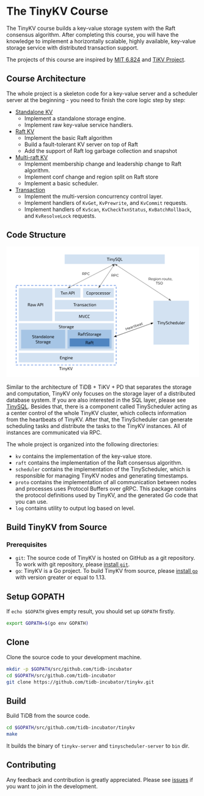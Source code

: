 # The TinyKV Course

The TinyKV course builds a key-value storage system with the Raft consensus algorithm. After completing this course, you will have the knowledge to implement a horizontally scalable, highly available, key-value storage service with distributed transaction support.

The projects of this course are inspired by [MIT 6.824](https://pdos.csail.mit.edu/6.824/) and [TiKV Project](https://github.com/tikv/tikv).

## Course Architecture

The whole project is a skeleton code for a key-value server and a scheduler server at the beginning - you need to finish the core logic step by step:

* [Standalone KV](doc/project1-StandaloneKV.md)
  * Implement a standalone storage engine.
  * Implement raw key-value service handlers.
* [Raft KV](doc/project2-RaftKV.md)
  * Implement the basic Raft algorithm
  * Build a fault-tolerant KV server on top of Raft
  * Add the support of Raft log garbage collection and snapshot
* [Multi-raft KV](doc/project3-MultiRaftKV.md)
  * Implement membership change and leadership change to Raft algorithm.
  * Implement conf change and region split on Raft store
  * Implement a basic scheduler.
* [Transaction](doc/project4-Transaction.md)
  * Implement the multi-version concurrency control layer.
  * Implement handlers of `KvGet`, `KvPrewrite`, and `KvCommit` requests.
  * Implement handlers of `KvScan`, `KvCheckTxnStatus`, `KvBatchRollback`, and `KvResolveLock` requests.

## Code Structure

![overview](doc/imgs/overview.png)

Similar to the architecture of TiDB + TiKV + PD that separates the storage and computation, TinyKV only focuses on the storage layer of a distributed database system. If you are also interested in the SQL layer, please see [TinySQL](https://github.com/tidb-incubator/tinysql). Besides that, there is a component called TinyScheduler acting as a center control of the whole TinyKV cluster, which collects information from the heartbeats of TinyKV. After that, the TinyScheduler can generate scheduling tasks and distribute the tasks to the TinyKV instances. All of instances are communicated via RPC.

The whole project is organized into the following directories:

* `kv` contains the implementation of the key-value store.
* `raft` contains the implementation of the Raft consensus algorithm.
* `scheduler` contains the implementation of the TinyScheduler, which is responsible for managing TinyKV nodes and generating timestamps.
* `proto` contains the implementation of all communication between nodes and processes uses Protocol Buffers over gRPC. This package contains the protocol definitions used by TinyKV, and the generated Go code that you can use.
* `log` contains utility to output log based on level.

## Build TinyKV from Source

### Prerequisites

* `git`: The source code of TinyKV is hosted on GitHub as a git repository. To work with git repository, please [install `git`](https://git-scm.com/downloads).
* `go`: TinyKV is a Go project. To build TinyKV from source, please [install `go`](https://golang.org/doc/install) with version greater or equal to 1.13.

## Setup GOPATH

If `echo $GOPATH` gives empty result, you should set up `GOPATH` firstly.

```bash
export GOPATH=$(go env GOPATH)
```

## Clone

Clone the source code to your development machine.

```bash
mkdir -p $GOPATH/src/github.com/tidb-incubator
cd $GOPATH/src/github.com/tidb-incubator
git clone https://github.com/tidb-incubator/tinykv.git
```

## Build

Build TiDB from the source code.

```bash
cd $GOPATH/src/github.com/tidb-incubator/tinykv
make
```

It builds the binary of `tinykv-server` and `tinyscheduler-server` to `bin` dir.

## Contributing

Any feedback and contribution is greatly appreciated. Please see [issues](https://github.com/tidb-incubator/tinykv/issues) if you want to join in the development.
